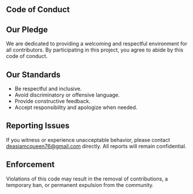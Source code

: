 ## Code of Conduct
## Our Pledge
We are dedicated to providing a welcoming and respectful environment for all contributors. By participating in this project, you agree to abide by this code of conduct.
## Our Standards
- Be respectful and inclusive.
- Avoid discriminatory or offensive language.
- Provide constructive feedback.
- Accept responsibility and apologize when needed.
## Reporting Issues
If you witness or experience unacceptable behavior, please contact deasiamcqueen76@gmail.com directly. All reports will remain confidential.
## Enforcement
Violations of this code may result in the removal of contributions, a temporary ban, or permanent expulsion from the community.
